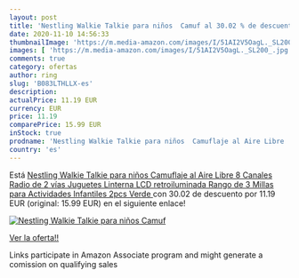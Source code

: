 ```yaml
---
layout: post
title: 'Nestling Walkie Talkie para niños  Camuf al 30.02 % de descuento'
date: 2020-11-10 14:56:33
thumbnailImage: 'https://m.media-amazon.com/images/I/51AI2V5OagL._SL200_.jpg'
images: [ 'https://m.media-amazon.com/images/I/51AI2V5OagL._SL200_.jpg' ]
comments: true
category: ofertas
author: ring
slug: 'B083LTHLLX-es'
description:
actualPrice: 11.19 EUR
currency: EUR
price: 11.19
comparePrice: 15.99 EUR
inStock: true
prodname: 'Nestling Walkie Talkie para niños  Camuflaje al Aire Libre  8 Canales  Radio de 2 vías  Juguetes  Linterna LCD retroiluminada  Rango de 3 Millas para Actividades Infantiles  2pcs Verde '
country: 'es'
---
```


Está [Nestling Walkie Talkie para niños  Camuflaje al Aire Libre  8 Canales  Radio de 2 vías  Juguetes  Linterna LCD retroiluminada  Rango de 3 Millas para Actividades Infantiles  2pcs Verde ](https://www.amazon.es/dp/B083LTHLLX/?tag=tolees-21) con 30.02 de descuento por 11.19 EUR (original: 15.99 EUR) en el siguiente enlace!

[![Nestling Walkie Talkie para niños  Camuf](https://m.media-amazon.com/images/I/51AI2V5OagL._SL200_.jpg)](https://www.amazon.es/dp/B083LTHLLX/?tag=tolees-21)

[Ver la oferta!!](https://www.amazon.es/dp/B083LTHLLX/?tag=tolees-21)

Links participate in Amazon Associate program and might generate a comission on qualifying sales



